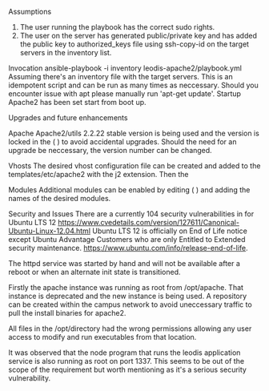 Assumptions
1. The user running the playbook has the correct sudo rights.
2. The user on the server has generated public/private key and has added the public key to authorized_keys file using ssh-copy-id on the target servers in the inventory list.

Invocation
ansible-playbook -i inventory leodis-apache2/playbook.yml
Assuming there's an inventory file with the target servers.  This is an idempotent script and can be run as many times as neccessary.
Should you encounter issue with apt please manually run  'apt-get update'.
Startup
Apache2 has been set start from boot up.


Upgrades and future enhancements

Apache
Apache2/utils 2.2.22 stable version is being used and the version is locked in the ( ) to avoid accidental upgrades.  Should the need for an upgrade be neccessary, the version number can be changed.  

Vhosts
The desired vhost configuration file can be created and added to the templates/etc/apache2 with the j2 extension. Then the 

Modules
Additional modules can be enabled by editing ( ) and adding the names of the desired modules.

Security and Issues
There are a currently 104 security vulnerabilities in for Ubuntu LTS 12
https://www.cvedetails.com/version/127611/Canonical-Ubuntu-Linux-12.04.html
Ubuntu LTS 12 is officially on End of Life notice except Ubuntu Advantage Customers who are only Entitled to  Extended security maintenance.
https://www.ubuntu.com/info/release-end-of-life.

The httpd service was started by hand and will not be available after a reboot or when an alternate init state is transitioned.

Firstly the apache instance was running as root from /opt/apache.  That instance is deprecated and the new instance is being used.  A repository can be created within the campus network to avoid uneccessary traffic to pull the install binaries for apache2.

All files in the /opt/directory had the wrong permissions allowing any user access to modify and run executables from that location.

It was observed that the node program that runs the leodis application service is also running as root on port 1337.   This seems to be out of the scope of the requirement but worth mentioning as it's a serious security vulnerability.
